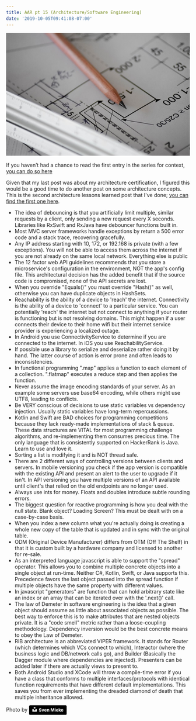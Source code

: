```yaml
---
title: AAR pt 15 (Architecture/Software Engineering)
date: '2019-10-05T09:41:08-07:00'
---
```

![Blueprint](/assets/blueprint.jpg)

If you haven’t had a chance to read the first entry in the series for context, <a href="/post/after-action-review-aar/">you can do so here</a>

Given that my last post was about my architecture certification, I figured this would be a good time to do another post on some architecture concepts. This is the second architecture lessons learned post that I've done; <a href="/post/aar-pt-8-architecture-software-engineering/">you can find the first one here</a>. 

* The idea of debouncing is that you artificially limit multiple, similar requests by a client, only sending a new request every X seconds.  Libraries like RxSwift and RxJava have debouncer functions built in.
* Most MVC server frameworks handle exceptions by return a 500 error code and a stack trace, recovering gracefully.  
* Any IP address starting with 10, 172, or 192.168 is private (with a few exceptions).  You will not be able to access them across the internet if you are not already on the same local network.  Everything else is public  
* The 12 factor web API guidelines recommends that you store a microservice's configuration in the environment, NOT the app's config file.  This architectural decision has the added benefit that if the source code is compromised, none of the API secrets are lost.
* When you override "Equals()" you must override "Hash()" as well, otherwise you can have duplicate objects in HashSets.
* Reachability is the ability of a device to 'reach' the internet.  Connectivity is the ability of a device to 'connect' to a particular service.  You can potentially 'reach' the internet but not connect to anything if your router is functioning but is not resolving domains.  This might happen if a user connects their device to their home wifi but their internet service provider is experiencing a localized outage.
* In Android you use ConnectivityService to determine if you are connected to the internet.  In iOS you use ReachabilityService.
* If possible use a library to serialize and deserialize rather doing it by hand.  The latter course of action is error prone and often leads to inconsistencies. 
* In functional programming ".map" applies a function to each element of a collection.  ".flatmap" executes a reduce step and then applies the function.
* Never assume the image encoding standards of your server. As an example some servers use base64 encoding, while others might use UTF8, leading to conflicts.
* Be VERY conscious of decisions to use static variables vs dependency injection.  Usually static variables have long-term repercussions.
* Kotlin and Swift are BAD choices for programming competitions because they lack ready-made implementations of stack & queue.  These data structures are VITAL for most programming challenge algorithms, and re-implementing them consumes precious time.  The only language that is consistently supported on HackerRank is Java.  Learn to use and love it.
* Sorting a list is modifying it and is NOT thread safe.
* There are 2 different ways of controlling versions between clients and servers.  In mobile versioning you check if the app version is compatible with the existing API and present an alert to the user to upgrade if it isn't.  In API versioning you have multiple versions of an API available until client's that relied on the old endpoints are no longer used.
* Always use ints for money.  Floats and doubles introduce subtle rounding errors.
* The biggest question for reactive programming is how you deal with the null state.  Blank object?  Loading Screen?  This must be dealt with on a case-by-case basis.
* When you index a new column what you're actually doing is creating a whole new copy of the table that is updated and in sync with the original table.
* ODM (Original Device Manufacturer) differs from OTM (Off The Shelf) in that it is custom built by a hardware company and licensed to another for re-sale.
* As an interpreted language javascript is able to support the "spread" operator.  This allows you to combine multiple concrete objects into a single object at run-time.  Neither C#, Kotlin, Swift, or Java supports this. Precedence favors the last object passed into the spread function if multiple objects have the same property with different values.
* In javascript "generators" are function that can hold arbitrary state like an index or an array that can be iterated over with the '.next()' call.
* The law of Demeter in software engineering is the idea that a given object should assume as little about associated objects as possible. The best way to enforce this is to make attributes that are nested objects private.  It is a "code smell" metric rather than a loose-coupling methodology.  Dependency inversion would be the best concrete means to obey the Law of Demeter.
* RIB architecture is an abbreviated VIPER framework.  It stands for Router (which determines which VCs connect to which), Interactor (where the business logic and DB/network calls go), and Builder (Basically the Dagger module where dependencies are injected). Presenters can be added later if there are actually views to present to.
* Both Android Studio and XCode will throw a compile-time error if you have a class  that conforms to multiple interfaces/protocols with identical function requirements that have different default implementations.  This saves you from ever implementing the dreaded diamond of death that multiple inheritance allowed.

Photo by <a style="background-color:black;color:white;text-decoration:none;padding:4px 6px;font-family:-apple-system, BlinkMacSystemFont, &quot;San Francisco&quot;, &quot;Helvetica Neue&quot;, Helvetica, Ubuntu, Roboto, Noto, &quot;Segoe UI&quot;, Arial, sans-serif;font-size:12px;font-weight:bold;line-height:1.2;display:inline-block;border-radius:3px" href="https://unsplash.com/@sxoxm?utm_medium=referral&amp;utm_campaign=photographer-credit&amp;utm_content=creditBadge" target="_blank" rel="noopener noreferrer" title="Download free do whatever you want high-resolution photos from Sven Mieke"><span style="display:inline-block;padding:2px 3px"><svg xmlns="http://www.w3.org/2000/svg" style="height:12px;width:auto;position:relative;vertical-align:middle;top:-2px;fill:white" viewBox="0 0 32 32"><title>unsplash-logo</title><path d="M10 9V0h12v9H10zm12 5h10v18H0V14h10v9h12v-9z"></path></svg></span><span style="display:inline-block;padding:2px 3px">Sven Mieke</span></a>
